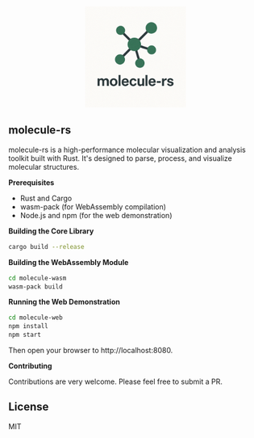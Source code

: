 <p align="center">
  <img src="./molecule-web/logo-molecule-rs.png" width="200" alt="molecule-rs logo">
</p>

## molecule-rs

molecule-rs is a high-performance molecular visualization and analysis toolkit built with Rust. It's designed to parse, process, and visualize molecular structures.

**Prerequisites**

- Rust and Cargo
- wasm-pack (for WebAssembly compilation)
- Node.js and npm (for the web demonstration)

**Building the Core Library**

```bash
cargo build --release
```

**Building the WebAssembly Module**

```bash
cd molecule-wasm
wasm-pack build
```

**Running the Web Demonstration**

```bash
cd molecule-web
npm install
npm start
```

Then open your browser to http://localhost:8080.

**Contributing**

Contributions are very welcome. Please feel free to submit a PR.

## License

MIT
